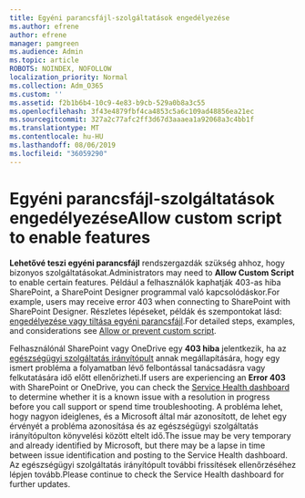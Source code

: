 ```yaml
---
title: Egyéni parancsfájl-szolgáltatások engedélyezése
ms.author: efrene
author: efrene
manager: pamgreen
ms.audience: Admin
ms.topic: article
ROBOTS: NOINDEX, NOFOLLOW
localization_priority: Normal
ms.collection: Adm_O365
ms.custom: ''
ms.assetid: f2b1b6b4-10c9-4e83-b9cb-529a0b8a3c55
ms.openlocfilehash: 3f43e4879fbf4ca4853c5a6c109ad48856ea21ec
ms.sourcegitcommit: 327a2c77afc2ff3d67d3aaaea1a92068a3c4bb1f
ms.translationtype: MT
ms.contentlocale: hu-HU
ms.lasthandoff: 08/06/2019
ms.locfileid: "36059290"
---
```

# <a name="allow-custom-script-to-enable-features"></a><span data-ttu-id="718f0-102">Egyéni parancsfájl-szolgáltatások engedélyezése</span><span class="sxs-lookup"><span data-stu-id="718f0-102">Allow custom script to enable features</span></span>

<span data-ttu-id="718f0-103">**Lehetővé teszi egyéni parancsfájl** rendszergazdák szükség ahhoz, hogy bizonyos szolgáltatásokat.</span><span class="sxs-lookup"><span data-stu-id="718f0-103">Administrators may need to **Allow Custom Script** to enable certain features.</span></span> <span data-ttu-id="718f0-104">Például a felhasználók kaphatják 403-as hiba SharePoint, a SharePoint Designer programmal való kapcsolódáskor.</span><span class="sxs-lookup"><span data-stu-id="718f0-104">For example, users may receive error 403 when connecting to SharePoint with SharePoint Designer.</span></span> <span data-ttu-id="718f0-105">Részletes lépéseket, példák és szempontokat lásd: [engedélyezése vagy tiltása egyéni parancsfájl](https://docs.microsoft.com/sharepoint/allow-or-prevent-custom-script).</span><span class="sxs-lookup"><span data-stu-id="718f0-105">For detailed steps, examples, and considerations see [Allow or prevent custom script](https://docs.microsoft.com/sharepoint/allow-or-prevent-custom-script).</span></span>

<span data-ttu-id="718f0-106">Felhasználónál SharePoint vagy OneDrive egy **403 hiba** jelentkezik, ha az [egészségügyi szolgáltatás irányítópult](https://admin.microsoft.com/AdminPortal/Home#/servicehealth) annak megállapítására, hogy egy ismert probléma a folyamatban lévő felbontással tanácsadásra vagy felkutatására idő előtt ellenőrizheti.</span><span class="sxs-lookup"><span data-stu-id="718f0-106">If users are experiencing an **Error 403** with SharePoint or OneDrive, you can check the [Service Health dashboard](https://admin.microsoft.com/AdminPortal/Home#/servicehealth) to determine whether it is a known issue with a resolution in progress before you call support or spend time troubleshooting.</span></span> <span data-ttu-id="718f0-107">A probléma lehet, hogy nagyon ideiglenes, és a Microsoft által már azonosított, de lehet egy érvényét a probléma azonosítása és az egészségügyi szolgáltatás irányítópulton könyvelési között eltelt idő.</span><span class="sxs-lookup"><span data-stu-id="718f0-107">The issue may be very temporary and already identified by Microsoft, but there may be a lapse in time between issue identification and posting to the Service Health dashboard.</span></span> <span data-ttu-id="718f0-108">Az egészségügyi szolgáltatás irányítópult további frissítések ellenőrzéséhez lépjen tovább.</span><span class="sxs-lookup"><span data-stu-id="718f0-108">Please continue to check the Service Health dashboard for further updates.</span></span>

